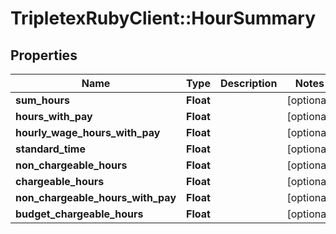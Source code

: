 # TripletexRubyClient::HourSummary

## Properties
Name | Type | Description | Notes
------------ | ------------- | ------------- | -------------
**sum_hours** | **Float** |  | [optional] 
**hours_with_pay** | **Float** |  | [optional] 
**hourly_wage_hours_with_pay** | **Float** |  | [optional] 
**standard_time** | **Float** |  | [optional] 
**non_chargeable_hours** | **Float** |  | [optional] 
**chargeable_hours** | **Float** |  | [optional] 
**non_chargeable_hours_with_pay** | **Float** |  | [optional] 
**budget_chargeable_hours** | **Float** |  | [optional] 


